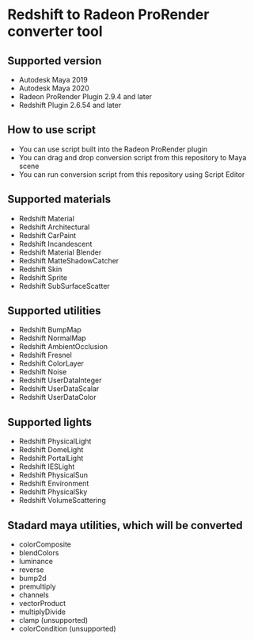 # Redshift to Radeon ProRender converter tool


## Supported version 
- Autodesk Maya 2019
- Autodesk Maya 2020
- Radeon ProRender Plugin 2.9.4 and later
- Redshift Plugin 2.6.54 and later

## How to use script
- You can use script built into the Radeon ProRender plugin
- You can drag and drop conversion script from this repository to Maya scene
- You can run conversion script from this repository using Script Editor

## Supported materials
- Redshift Material
- Redshift Architectural
- Redshift CarPaint
- Redshift Incandescent
- Redshift Material Blender
- Redshift MatteShadowCatcher
- Redshift Skin
- Redshift Sprite
- Redshift SubSurfaceScatter

## Supported utilities 
- Redshift BumpMap
- Redshift NormalMap
- Redshift AmbientOcclusion
- Redshift Fresnel
- Redshift ColorLayer
- Redshift Noise
- Redshift UserDataInteger
- Redshift UserDataScalar
- Redshift UserDataColor

## Supported lights
- Redshift PhysicalLight
- Redshift DomeLight
- Redshift PortalLight
- Redshift IESLight
- Redshift PhysicalSun
- Redshift Environment
- Redshift PhysicalSky
- Redshift VolumeScattering

## Stadard maya utilities, which will be converted
- colorComposite
- blendColors
- luminance
- reverse
- bump2d
- premultiply
- channels
- vectorProduct
- multiplyDivide
- clamp (unsupported)
- colorCondition (unsupported)


